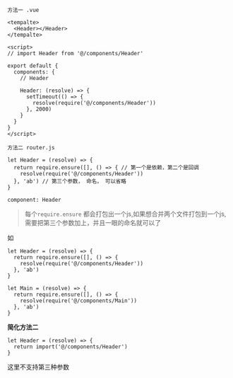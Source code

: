 

`方法一 .vue`


```
<tempalte>
  <Header></Header>
</tempalte>

<script>
// import Header from '@/components/Header'

export default {
  components: {
    // Header

    Header: (resolve) => {
      setTimeout(() => {
        resolve(require('@/components/Header'))
      }, 2000)
    }
  }
}
</script>
```

`方法二 router.js`

```
let Header = (resolve) => {
  return require.ensure([], () => { // 第一个是依赖，第二个是回调
    resolve(require('@/components/Header'))
  }, 'ab') // 第三个参数， 命名， 可以省略
}

component: Header
```

> 每个`require.ensure` 都会打包出一个js,如果想合并两个文件打包到一个js,
需要把第三个参数加上，并且一眼的命名就可以了

如

```
let Header = (resolve) => {
  return require.ensure([], () => {
    resolve(require('@/components/Header'))
  }, 'ab')
}

let Main = (resolve) => {
  return require.ensure([], () => {
    resolve(require('@/components/Main'))
  }, 'ab')
}
```

**简化方法二**

```
let Header = (resolve) => {
  return import('@/components/Header')
}
```

这里不支持第三种参数

